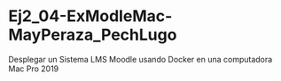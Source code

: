 # Ej2_04-ExModleMac-MayPeraza_PechLugo
Desplegar un Sistema LMS Moodle usando Docker en una computadora Mac Pro  2019
